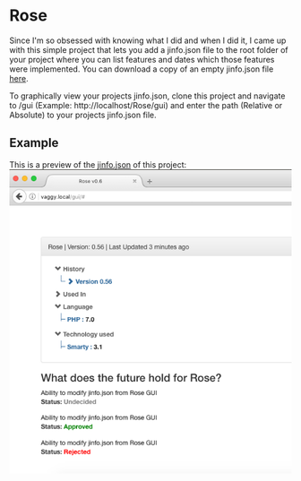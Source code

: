 # Rose
Since I'm so obsessed with knowing what I did and when I did it, I came up with this simple project that lets you add a 
jinfo.json file to the root folder of your project where you can list features and dates which those features were implemented.
You can download a copy of an empty jinfo.json file [here](https://lyshnia.com/downloads/jinfo.json).

To graphically view your projects jinfo.json, clone this project and navigate to /gui (Example: http://localhost/Rose/gui) and enter the path (Relative or Absolute) to your projects jinfo.json file.

## Example
This is a preview of the [jinfo.json](https://github.com/1Mr-Styler/Rose/blob/master/jinfo.json) of this project:
![](https://raw.githubusercontent.com/1Mr-Styler/Rose/master/example.png "")
